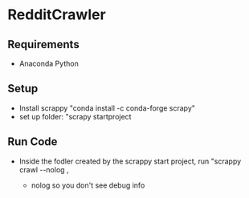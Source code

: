 # RedditCrawler

## Requirements
 - Anaconda Python
 
## Setup
 - Install scrappy "conda install -c conda-forge scrapy"
 - set up folder: "scrapy startproject <YOUR PROJECT NAME>
 
## Run Code
  - Inside the fodler created by the scrappy start project, run "scrappy crawl --nolog ,<SPIDER NAME>
      - nolog so you don't see debug info

